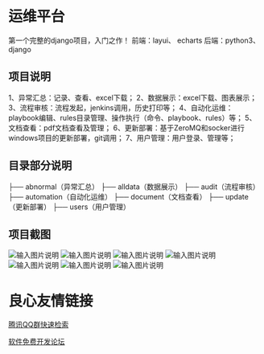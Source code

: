 # 运维平台
第一个完整的django项目，入门之作！ 
前端：layui、 echarts 
后端：python3、django 

## 项目说明
1、异常汇总：记录、查看、excel下载； 
2、数据展示：excel下载、图表展示； 
3、流程审核：流程发起，jenkins调用，历史打印等； 
4、自动化运维：playbook编辑、rules目录管理、操作执行（命令、playbook、rules）等； 
5、文档查看：pdf文档查看及管理； 
6、更新部署：基于ZeroMQ和socker进行windows项目的更新部署，git调用； 
7、用户管理：用户登录、管理等； 

## 目录部分说明
├── abnormal（异常汇总） 
├── alldata（数据展示） 
├── audit（流程审核） 
├── automation（自动化运维） 
├── document（文档查看） 
├── update（更新部署） 
├── users（用户管理） 

## 项目截图
![输入图片说明](https://gitee.com/uploads/images/2018/0328/154120_8ac8b938_904730.png "1.png")
![输入图片说明](https://gitee.com/uploads/images/2018/0328/154133_bd522035_904730.png "2.png")
![输入图片说明](https://gitee.com/uploads/images/2018/0328/154140_e0298e62_904730.png "4.png")
![输入图片说明](https://gitee.com/uploads/images/2018/0328/154149_17b58fcc_904730.png "8.png")
![输入图片说明](https://gitee.com/uploads/images/2018/0328/154158_ecfc976c_904730.png "9.png")
![输入图片说明](https://gitee.com/uploads/images/2018/0328/154206_43c83c30_904730.png "11.png")
![输入图片说明](https://gitee.com/uploads/images/2018/0328/154213_2f4e7753_904730.png "12.png")






 # 良心友情链接

[腾讯QQ群快速检索](http://u.720life.cn/s/8cf73f7c)

[软件免费开发论坛](http://u.720life.cn/s/bbb01dc0)